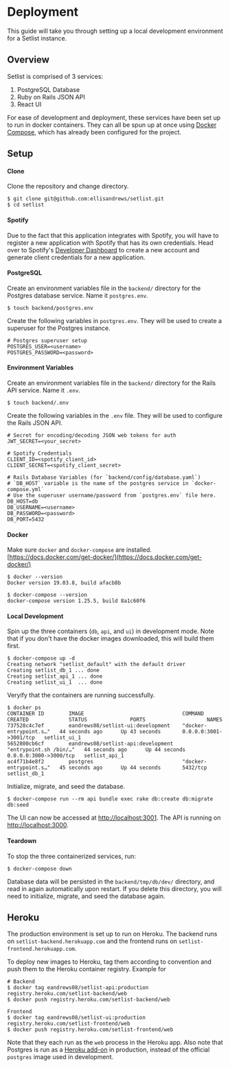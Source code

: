 # Deployment

This guide will take you through setting up a local development environment for a Setlist instance.

## Overview

Setlist is comprised of 3 services:

1. PostgreSQL Database
2. Ruby on Rails JSON API
3. React UI

For ease of development and deployment, these services have been set up to run in docker containers. They can all be spun up at once using [Docker Compose](https://docs.docker.com/compose/), which has already been configured for the project.

## Setup

#### Clone
Clone the repository and change directory.

```
$ git clone git@github.com:ellisandrews/setlist.git
$ cd setlist
```

#### Spotify
Due to the fact that this application integrates with Spotify, you will have to register a new application with Spotify that has its own credentials. Head over to Spotify's [Developer Dashboard](https://developer.spotify.com/dashboard/) to create a new account and generate client credentials for a new application.


#### PostgreSQL
Create an environment variables file in the `backend/` directory for the Postgres database service. Name it `postgres.env`.

```
$ touch backend/postgres.env
```

Create the following variables in `postgres.env`. They will be used to create a superuser for the Postgres instance.

```
# Postgres superuser setup
POSTGRES_USER=<username>
POSTGRES_PASSWORD=<password>
```

#### Environment Variables
Create an environment variables file in the `backend/` directory for the Rails API service. Name it `.env`.

```
$ touch backend/.env
```

Create the following variables in the `.env` file. They will be used to configure the Rails JSON API.

```
# Secret for encoding/decoding JSON web tokens for auth
JWT_SECRET=<your_secret>

# Spotify Credentials
CLIENT_ID=<spotify_client_id>
CLIENT_SECRET=<spotify_client_secret>

# Rails Database Variables (for `backend/config/database.yaml`)
# `DB_HOST` variable is the name of the postgres service in `docker-compose.yml`
# Use the superuser username/password from `postgres.env` file here.
DB_HOST=db
DB_USERNAME=<username>
DB_PASSWORD=<password>
DB_PORT=5432
```

#### Docker
Make sure `docker` and `docker-compose` are installed. [https://docs.docker.com/get-docker/](https://docs.docker.com/get-docker/)

```
$ docker --version
Docker version 19.03.8, build afacb8b

$ docker-compose --version
docker-compose version 1.25.5, build 8a1c60f6
```

#### Local Development
Spin up the three containers (`db`, `api`, and `ui`) in development mode. Note that if you don't have the docker images downloaded, this will build them first.

```
$ docker-compose up -d
Creating network "setlist_default" with the default driver
Creating setlist_db_1 ... done
Creating setlist_api_1 ... done
Creating setlist_ui_1  ... done
```

Veryify that the containers are running successfully.

```
$ docker ps
CONTAINER ID        IMAGE                                COMMAND                  CREATED             STATUS              PORTS                    NAMES
737528c4c7ef        eandrews08/setlist-ui:development    "docker-entrypoint.s…"   44 seconds ago      Up 43 seconds       0.0.0.0:3001->3001/tcp   setlist_ui_1
5652800cb6cf        eandrews08/setlist-api:development   "entrypoint.sh /bin/…"   44 seconds ago      Up 44 seconds       0.0.0.0:3000->3000/tcp   setlist_api_1
ac4f71b4e8f2        postgres                             "docker-entrypoint.s…"   45 seconds ago      Up 44 seconds       5432/tcp                 setlist_db_1
```

Initialize, migrate, and seed the database.

```
$ docker-compose run --rm api bundle exec rake db:create db:migrate db:seed
```

The UI can now be accessed at [http://localhost:3001](http://localhost:3001). The API is running on [http://localhost:3000](http://localhost:3000).

#### Teardown
To stop the three containerized services, run:

```
$ docker-compose down
```

Database data will be persisted in the `backend/tmp/db/dev/` directory, and read in again automatically upon restart. If you delete this directory, you will need to initialize, migrate, and seed the database again.

## Heroku

The production environment is set up to run on Heroku. The backend runs on `setlist-backend.herokuapp.com` and the frontend runs on `setlist-frontend.herokuapp.com`. 

To deploy new images to Heroku, tag them according to convention and push them to the Heroku container registry. Example for 
```
# Backend
$ docker tag eandrews08/setlist-api:production registry.heroku.com/setlist-backend/web
$ docker push registry.heroku.com/setlist-backend/web

Frontend
$ docker tag eandrews08/setlist-ui:production registry.heroku.com/setlist-frontend/web
$ docker push registry.heroku.com/setlist-frontend/web
```

Note that they each run as the `web` process in the Heroku app. Also note that Postgres is run as a [Heroku add-on](https://elements.heroku.com/addons) in production, instead of the official `postgres` image used in development.
